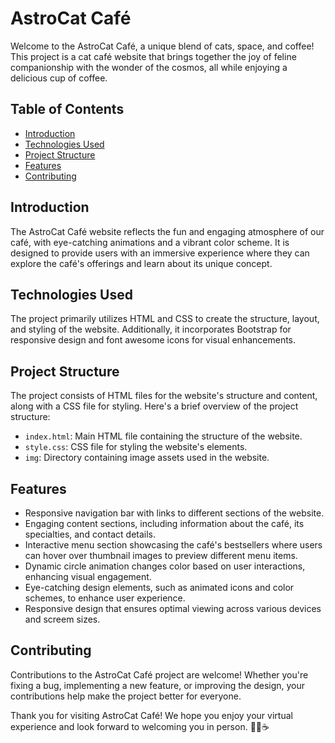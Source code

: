 # AstroCat Café

Welcome to the AstroCat Café, a unique blend of cats, space, and coffee! This project is a cat café website that brings together the joy of feline companionship with the wonder of the cosmos, all while enjoying a delicious cup of coffee.

## Table of Contents
- [Introduction](#introduction)
- [Technologies Used](#technologies-used)
- [Project Structure](#project-structure)
- [Features](#features)
- [Contributing](#contributing)

## Introduction
The AstroCat Café website reflects the fun and engaging atmosphere of our café, with eye-catching animations and a vibrant color scheme. It is designed to provide users with an immersive experience where they can explore the café's offerings and learn about its unique concept. 

## Technologies Used
The project primarily utilizes HTML and CSS to create the structure, layout, and styling of the website. Additionally, it incorporates Bootstrap for responsive design and font awesome icons for visual enhancements.

## Project Structure
The project consists of HTML files for the website's structure and content, along with a CSS file for styling. Here's a brief overview of the project structure:
- `index.html`: Main HTML file containing the structure of the website.
- `style.css`: CSS file for styling the website's elements.
- `img`: Directory containing image assets used in the website.

## Features

- Responsive navigation bar with links to different sections of the website.
- Engaging content sections, including information about the café, its specialties, and contact details.
- Interactive menu section showcasing the café's bestsellers where users can hover over thumbnail images to preview different menu items.
- Dynamic circle animation changes color based on user interactions, enhancing visual engagement.
- Eye-catching design elements, such as animated icons and color schemes, to enhance user experience.
- Responsive design that ensures optimal viewing across various devices and screem sizes.

## Contributing
Contributions to the AstroCat Café project are welcome! Whether you're fixing a bug, implementing a new feature, or improving the design, your contributions help make the project better for everyone.

Thank you for visiting AstroCat Café! We hope you enjoy your virtual experience and look forward to welcoming you in person. 🚀🐱☕️





